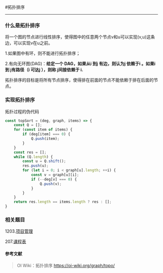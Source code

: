  #拓扑排序

------

### 什么是拓扑排序

将一个图的节点进行线性排序，使得图中的任意两个节点v和u可以实现(v,u)这条边，可以实现v在u之前。

1.如果图中有环，则不能进行拓扑排序；

2.有向无环图(DAG)：**给定一个 DAG，如果从i 到j 有边，则认为j 依赖于i 。如果i 到 j有路径（i 可达j ），则称 j间接依赖于 i.**

拓扑排序的目标是将所有节点排序，使得排在前面的节点不能依赖于排在后面的节点。

### 实现拓扑排序

拓扑过程的伪代码

```js
const topSort = (deg, graph, items) => {
    const Q = [];
    for (const item of items) {
        if (deg[item] === 0) {
            Q.push(item);
        }
    }
    const res = [];
    while (Q.length) {
        const u = Q.shift(); 
        res.push(u);
        for (let i = 0; i < graph[u].length; ++i) {
            const v = graph[u][i];
            if (--deg[v] === 0) {
                Q.push(v);
            }
        }
    }
    return res.length == items.length ? res : [];
}
```

### 相关题目

1203.[项目管理](https://leetcode-cn.com/problems/sort-items-by-groups-respecting-dependencies/)

207.[课程表](https://leetcode-cn.com/problems/course-schedule/)



#### 参考文献

>OI Wiki：拓扑排序 https://oi-wiki.org/graph/topo/
>
>